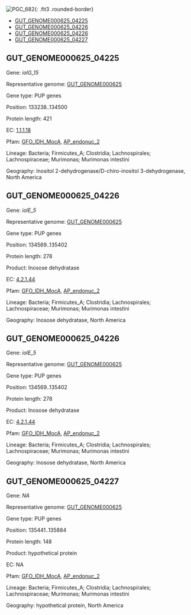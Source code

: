 ![PGC_682](../static/images/Clusters_figure/PGC_682.jpg){: .fit3 .rounded-border}

<ul id="myTab" class="nav nav-tabs">
  <li class="active">
        <a href="#tab1" data-toggle="tab">GUT_GENOME000625_04225</a>
  </li>
<li><a href="#tab2" data-toggle="tab">GUT_GENOME000625_04226</a></li>
<li><a href="#tab3" data-toggle="tab">GUT_GENOME000625_04226</a></li>
<li><a href="#tab4" data-toggle="tab">GUT_GENOME000625_04227</a></li>
</ul>

<div id="myTabContent" class="tab-content">
  <div class="tab-pane fade in active" id="tab1">

<h2 id="GUT_GENOME000625_04225">GUT_GENOME000625_04225</h2>
<p>Gene: <em>iolG_15</em>
<p>Representative genome: <a href="https://www.ebi.ac.uk/metagenomics/genomes/MGYG-HGUT-00135">GUT_GENOME000625</a></p>
<p>Gene type: PUP genes</p>
<p>Position: 133238..134500</p>
<p>Protein length: 421</p>
<p>EC: <a href="https://www.brenda-enzymes.org/enzyme.php?ecno=1.1.1.18">1.1.1.18</a></p>
<p>Pfam: <a href="http://pfam.xfam.org/family/GFO_IDH_MocA">GFO_IDH_MocA</a>, <a href="http://pfam.xfam.org/family/AP_endonuc_2">AP_endonuc_2</a></p>
<p>Lineage: Bacteria; Firmicutes_A; Clostridia; Lachnospirales; Lachnospiraceae; Murimonas; Murimonas intestini</p>
<p>Geography: Inositol 2-dehydrogenase/D-chiro-inositol 3-dehydrogenase, North America</p>
  </div>

  <div class="tab-pane fade" id="tab2">

<h2 id="GUT_GENOME000625_04226">GUT_GENOME000625_04226</h2>
<p>Gene: <em>iolE_5</em></p>
<p>Representative genome: <a href="https://www.ebi.ac.uk/metagenomics/genomes/MGYG-HGUT-00135">GUT_GENOME000625</a></p>
<p>Gene type: PUP genes</p>
<p>Position: 134569..135402</p>
<p>Protein length: 278</p>
<p>Product: Inosose dehydratase</p>
<p>EC: <a href="https://www.brenda-enzymes.org/enzyme.php?ecno=4.2.1.44">4.2.1.44</a></p>
<p>Pfam: <a href="http://pfam.xfam.org/family/GFO_IDH_MocA">GFO_IDH_MocA</a>, <a href="http://pfam.xfam.org/family/AP_endonuc_2">AP_endonuc_2</a></p>
<p>Lineage: Bacteria; Firmicutes_A; Clostridia; Lachnospirales; Lachnospiraceae; Murimonas; Murimonas intestini</p>
<p>Geography: Inosose dehydratase, North America</p>

  </div>
  <div class="tab-pane fade" id="tab2">

<h2 id="GUT_GENOME000625_04226">GUT_GENOME000625_04226</h2>
<p>Gene: <em>iolE_5</em></p>
<p>Representative genome: <a href="https://www.ebi.ac.uk/metagenomics/genomes/MGYG-HGUT-00135">GUT_GENOME000625</a></p>
<p>Gene type: PUP genes</p>
<p>Position: 134569..135402</p>
<p>Protein length: 278</p>
<p>Product: Inosose dehydratase</p>
<p>EC: <a href="https://www.brenda-enzymes.org/enzyme.php?ecno=4.2.1.44">4.2.1.44</a></p>
<p>Pfam: <a href="http://pfam.xfam.org/family/GFO_IDH_MocA">GFO_IDH_MocA</a>, <a href="http://pfam.xfam.org/family/AP_endonuc_2">AP_endonuc_2</a></p>
<p>Lineage: Bacteria; Firmicutes_A; Clostridia; Lachnospirales; Lachnospiraceae; Murimonas; Murimonas intestini</p>
<p>Geography: Inosose dehydratase, North America</p>

  </div>
  <div class="tab-pane fade" id="tab4">

<h2 id="GUT_GENOME000625_04227">GUT_GENOME000625_04227</h2>
<p>Gene: <em>NA</em></p>
<p>Representative genome: <a href="https://www.ebi.ac.uk/metagenomics/genomes/MGYG-HGUT-00135">GUT_GENOME000625</a></p>
<p>Gene type: PUP genes</p>
<p>Position: 135441..135884</p>
<p>Protein length: 148</p>
<p>Product: hypothetical protein</p>
<p>EC: NA</p>
<p>Pfam: <a href="http://pfam.xfam.org/family/GFO_IDH_MocA">GFO_IDH_MocA</a>, <a href="http://pfam.xfam.org/family/AP_endonuc_2">AP_endonuc_2</a></p>
<p>Lineage: Bacteria; Firmicutes_A; Clostridia; Lachnospirales; Lachnospiraceae; Murimonas; Murimonas intestini</p>
<p>Geography: hypothetical protein, North America</p>

  </div>
</div>
